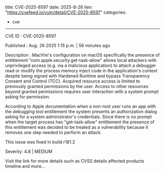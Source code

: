  
title: CVE-2025-8597
date: 2025-8-26
lien: "https://cvefeed.io/vuln/detail/CVE-2025-8597"
categories:
  - cve
---

CVE ID : CVE-2025-8597

Published :  Aug. 26
2025
1:15 p.m. | 56 minutes ago

Description : MacVim's configuration on macOS
specifically the presence of entitlement "com.apple.security.get-task-allow"
allows local attackers with unprivileged access (e.g. via a malicious application) to attach a debugger
read or modify the process memory
inject code in the application's context despite being signed with Hardened Runtime and bypass Transparency
Consent
and Control (TCC). Acquired resource access is limited to previously granted permissions by the user. Access to other resources beyond granted permissions requires user interaction with a system prompt asking for permission.

According to Apple documentation
when a non-root user runs an app with the debugging tool entitlement
the system presents an authorization dialog asking for a system administrator's credentials. Since there is no prompt when the target process has "get-task-allow" entitlement
the presence of this entitlement was decided to be treated as a vulnerability because it removes one step needed to perform an attack.


This issue was fixed in build r181.2

Severity: 4.8 | MEDIUM

Visit the link for more details
such as CVSS details
affected products
timeline
and more...
